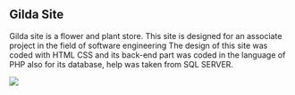 ## Gilda Site
Gilda site is a flower and plant store.
This site is designed for an associate project in the field of software engineering
The design of this site was coded with HTML CSS and its back-end part was coded in the language of PHP also for its database, help was taken from SQL SERVER.

![](image/image1.png)
